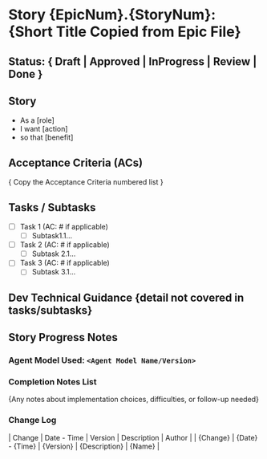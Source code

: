 # Story {EpicNum}.{StoryNum}: {Short Title Copied from Epic File}

## Status: { Draft | Approved | InProgress | Review | Done }

## Story

- As a [role]
- I want [action]
- so that [benefit]

## Acceptance Criteria (ACs)

{ Copy the Acceptance Criteria numbered list }

## Tasks / Subtasks

- [ ] Task 1 (AC: # if applicable)
  - [ ] Subtask1.1...
- [ ] Task 2 (AC: # if applicable)
  - [ ] Subtask 2.1...
- [ ] Task 3 (AC: # if applicable)
  - [ ] Subtask 3.1...

## Dev Technical Guidance {detail not covered in tasks/subtasks}

## Story Progress Notes

### Agent Model Used: `<Agent Model Name/Version>`

### Completion Notes List

{Any notes about implementation choices, difficulties, or follow-up needed}

### Change Log

| Change | Date - Time | Version | Description | Author |
| {Change} | {Date} - {Time} | {Version} | {Description} | {Name} |
